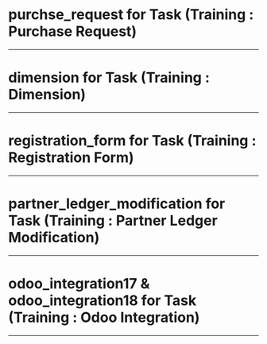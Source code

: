 # purchse_request for Task (Training : Purchase Request)

-----------------------

# dimension for Task (Training : Dimension)

-----------------------

# registration_form for Task (Training : Registration Form)

-----------------------

# partner_ledger_modification for Task (Training : Partner Ledger Modification)

-----------------------

# odoo_integration17 & odoo_integration18 for Task (Training : Odoo Integration)

-----------------------
